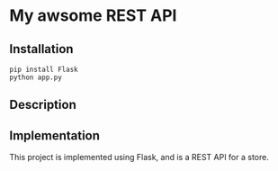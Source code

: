 # My awsome REST API

## Installation

```
pip install Flask
python app.py
```

## Description 

## Implementation

This project is implemented using Flask, and is a REST API for a store.
